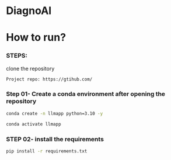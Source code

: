 # DiagnoAI

# How to run?
### STEPS:

clone the repository

```bash
Project repo: https://gtihub.com/
```
### Step 01- Create a conda environment after opening the repository

```bash
conda create -n llmapp python=3.10 -y
```

```bash
conda activate llmapp
```

### STEP 02- install the requirements
```bash
pip install -r requirements.txt
```
